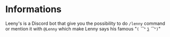 # Informations
Leeny's is a Discord bot that give you the possibility to do `/lenny` command or mention it with `@Lenny` which make Lenny says his famous "`( ͡° ͜ʖ ͡°)`"